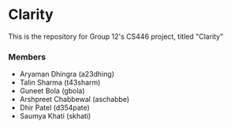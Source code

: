 # Clarity

This is the repository for Group 12's CS446 project, titled "Clarity"

### Members
- Aryaman Dhingra (a23dhing)
- Talin Sharma (t43sharm)
- Guneet Bola (gbola)
- Arshpreet Chabbewal (aschabbe)
- Dhir Patel (d354pate)
- Saumya Khati (skhati)


